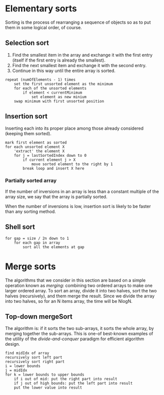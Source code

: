 # Elementary sorts

Sorting is the process of rearranging a sequence of objects so as to put them in some logical order, of course.

## Selection sort

1. Find the smallest item in the array and exchange it with the first entry (itself if the first entry is already the smallest).
2. Find the next smallest item and exchange it with the second entry.
3. Continue in this way until the entire array is sorted.

```
repeat (numOfElements - 1) times
	set the first unsorted element as the minimum
	for each of the unsorted elements
		if element < currentMinimum
			set element as new minium
	swap minimum with first unsorted position
```

## Insertion sort
Inserting each into its proper place among those already considered (keeping them sorted).

```
mark first element as sorted
for each unsorted element X
	'extract' the element X
	for j = lastSortedIndex down to 0
		if current element j > X
			move sorted element to the right by 1
		break loop and insert X here
```

### Partially sorted array
If the number of inversions in an array is less than a constant multiple of the array size, we say that the array is partially sorted.

When the number of inversions is low, insertion sort is likely to be faster than any sorting method.

## Shell sort

```
for gap = size / 2n down to 1
    for each gap in array
        sort all the elements at gap 
```


# Merge sorts

The algorithms that we consider in this section are based on a simple operation known as _merging_: combining two ordered arrays to make one larger ordered array.
To sort an array, divide it into two halves, sort the two halves (recursively), and them merge the result.
Since we divide the array into two halves, so for an N items array, the time will be NlogN.

## Top-down mergeSort

The algorithm is: if it sorts the two sub-arrays, it sorts the whole array, by merging together the sub-arrays.
This is one-of best-known examples of the utility of the _divide-and-conquer_ paradigm for efficient algorithm design.

```
find midIdx of array
recursively sort left part
recursively sort right part
i = lower bounds
j = midIdx
for k = lower bounds to upper bounds
    if i out of mid: put the right part into result
    if j out of high bounds: put the left part into result
    put the lower value into result
```
